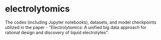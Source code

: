 # electrolytomics

The codes (including Jupyter notebooks), datasets, and model checkpoints utilized in the paper - "Electrolytomics: A unified big data approach for rational design and discovery of liquid electrolytes".
